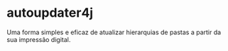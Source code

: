 # autoupdater4j
Uma forma simples e eficaz de atualizar hierarquias de pastas a partir da sua impressão digital.
